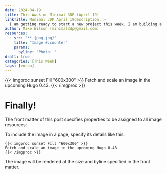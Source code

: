 ```yaml
---
date: 2024-04-19
title: This Wwek on Minimal 3DP (April 19)
linkTitle: Monimal 3DP April 19description: >
  I am getting ready to start a new project this week. I am building a Voron 2.4 Pro+
author: Mike Wilson (minimal3dp@gmail.com)
resources:
  - src: "**.{png,jpg}"
    title: "Image #:counter"
    params:
      byline: "Photo: "
draft: true
categories: [This Week]
tags: [voron]
---
```


{{< imgproc sunset Fill "600x300" >}}
Fetch and scale an image in the upcoming Hugo 0.43.
{{< /imgproc >}}

# Finally!

The front matter of this post specifies properties to be assigned to all image resources:

To include the image in a page, specify its details like this:

```
{{< imgproc sunset Fill "600x300" >}}
Fetch and scale an image in the upcoming Hugo 0.43.
{{< /imgproc >}}
```

The image will be rendered at the size and byline specified in the front matter.


